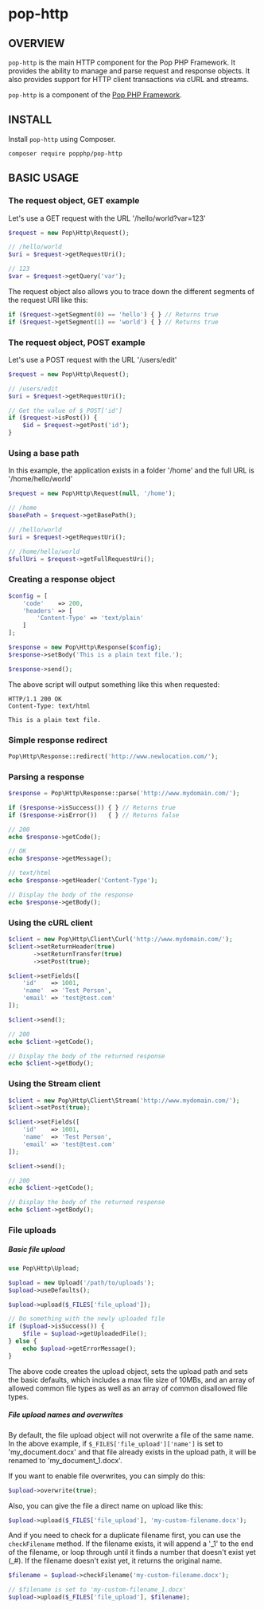 pop-http
========

OVERVIEW
--------
`pop-http` is the main HTTP component for the Pop PHP Framework. It provides the ability
to manage and parse request and response objects. It also provides support for HTTP
client transactions via cURL and streams.

`pop-http` is a component of the [Pop PHP Framework](http://www.popphp.org/).

INSTALL
-------

Install `pop-http` using Composer.

    composer require popphp/pop-http

BASIC USAGE
-----------

### The request object, GET example

Let's use a GET request with the URL '/hello/world?var=123'

```php
$request = new Pop\Http\Request();

// /hello/world
$uri = $request->getRequestUri();

// 123
$var = $request->getQuery('var');
```

The request object also allows you to trace down the different segments
of the request URI like this:

```php
if ($request->getSegment(0) == 'hello') { } // Returns true
if ($request->getSegment(1) == 'world') { } // Returns true
```

### The request object, POST example

Let's use a POST request with the URL '/users/edit'

```php
$request = new Pop\Http\Request();

// /users/edit
$uri = $request->getRequestUri();

// Get the value of $_POST['id']
if ($request->isPost()) {
    $id = $request->getPost('id');
}
```

### Using a base path

In this example, the application exists in a folder '/home'
and the full URL is '/home/hello/world'

```php
$request = new Pop\Http\Request(null, '/home');

// /home
$basePath = $request->getBasePath();

// /hello/world
$uri = $request->getRequestUri();

// /home/hello/world
$fullUri = $request->getFullRequestUri();
```

### Creating a response object

```php
$config = [
    'code'    => 200,
    'headers' => [
        'Content-Type' => 'text/plain'
    ]
];

$response = new Pop\Http\Response($config);
$response->setBody('This is a plain text file.');

$response->send();
```

The above script will output something like this when requested:

    HTTP/1.1 200 OK
    Content-Type: text/html

    This is a plain text file.

### Simple response redirect

```php
Pop\Http\Response::redirect('http://www.newlocation.com/');
```

### Parsing a response

```php
$response = Pop\Http\Response::parse('http://www.mydomain.com/');

if ($response->isSuccess()) { } // Returns true
if ($response->isError())   { } // Returns false

// 200
echo $response->getCode();

// OK
echo $response->getMessage();

// text/html
echo $response->getHeader('Content-Type');

// Display the body of the response
echo $response->getBody();
```

### Using the cURL client

```php
$client = new Pop\Http\Client\Curl('http://www.mydomain.com/');
$client->setReturnHeader(true)
       ->setReturnTransfer(true)
       ->setPost(true);

$client->setFields([
    'id'    => 1001,
    'name'  => 'Test Person',
    'email' => 'test@test.com'
]);

$client->send();

// 200
echo $client->getCode();

// Display the body of the returned response
echo $client->getBody();
```

### Using the Stream client

```php
$client = new Pop\Http\Client\Stream('http://www.mydomain.com/');
$client->setPost(true);

$client->setFields([
    'id'    => 1001,
    'name'  => 'Test Person',
    'email' => 'test@test.com'
]);

$client->send();

// 200
echo $client->getCode();

// Display the body of the returned response
echo $client->getBody();
```
### File uploads

##### Basic file upload

```php
use Pop\Http\Upload;

$upload = new Upload('/path/to/uploads');
$upload->useDefaults();

$upload->upload($_FILES['file_upload']);

// Do something with the newly uploaded file
if ($upload->isSuccess()) {
    $file = $upload->getUploadedFile();
} else {
    echo $upload->getErrorMessage();
}
```

The above code creates the upload object, sets the upload path and sets the basic defaults,
which includes a max file size of 10MBs, and an array of allowed common file types as well
as an array of common disallowed file types.

##### File upload names and overwrites

By default, the file upload object will not overwrite a file of the same name. In the above
example, if `$_FILES['file_upload']['name']` is set to 'my_document.docx' and that file
already exists in the upload path, it will be renamed to 'my_document_1.docx'.

If you want to enable file overwrites, you can simply do this:

```php
$upload->overwrite(true);
```

Also, you can give the file a direct name on upload like this:

```php
$upload->upload($_FILES['file_upload'], 'my-custom-filename.docx');
```

And if you need to check for a duplicate filename first, you can use the `checkFilename`
method. If the filename exists, it will append a '\_1' to the end of the filename, or loop
through until it finds a number that doesn't exist yet (\_#). If the filename doesn't
exist yet, it returns the original name.

```php
$filename = $upload->checkFilename('my-custom-filename.docx');

// $filename is set to 'my-custom-filename_1.docx'
$upload->upload($_FILES['file_upload'], $filename);
